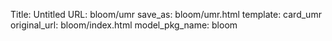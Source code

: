 Title: Untitled
URL: bloom/umr
save_as: bloom/umr.html
template: card_umr
original_url: bloom/index.html
model_pkg_name: bloom

